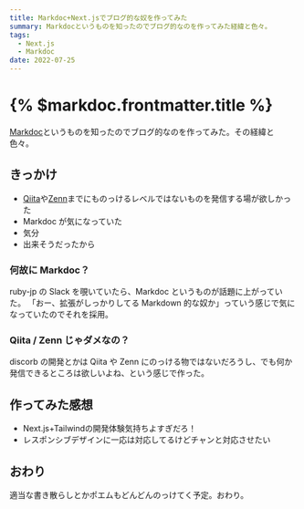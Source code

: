 ```yaml
---
title: Markdoc+Next.jsでブログ的な奴を作ってみた
summary: Markdocというものを知ったのでブログ的なのを作ってみた経緯と色々。
tags:
  - Next.js
  - Markdoc
date: 2022-07-25
---
```


# {% $markdoc.frontmatter.title %}

[Markdoc](https://markdoc.io)というものを知ったのでブログ的なのを作ってみた。その経緯と色々。

## きっかけ

- [Qiita](https://qiita.com)や[Zenn](https://zenn.dev)までにものっけるレベルではないものを発信する場が欲しかった
- Markdoc が気になっていた
- 気分
- 出来そうだったから

### 何故に Markdoc？

ruby-jp の Slack を覗いていたら、Markdoc というものが話題に上がっていた。
「おー、拡張がしっかりしてる Markdown 的な奴か」っていう感じで気になっていたのでそれを採用。

### Qiita / Zenn じゃダメなの？

discorb の開発とかは Qiita や Zenn にのっける物ではないだろうし、でも何か発信できるところは欲しいよね、という感じで作った。

## 作ってみた感想

- Next.js+Tailwindの開発体験気持ちよすぎだろ！
- レスポンシブデザインに一応は対応してるけどチャンと対応させたい

## おわり

適当な書き散らしとかポエムもどんどんのっけてく予定。おわり。
